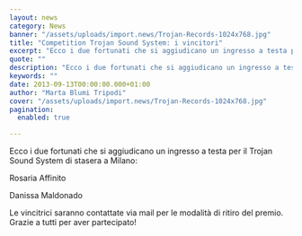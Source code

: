 ```yaml
---
layout: news
category: News
banner: "/assets/uploads/import.news/Trojan-Records-1024x768.jpg"
title: "Competition Trojan Sound System: i vincitori"
excerpt: "Ecco i due fortunati che si aggiudicano un ingresso a testa per il Trojan Sound System di stasera a Milano: Rosaria Affinito Danissa Maldonado Le vincitrici saranno contattate via mail per le modalità di ritiro del premio. Grazie a tutti per aver partecipato!"
quote: ""
description: "Ecco i due fortunati che si aggiudicano un ingresso a testa per il Trojan Sound System di stasera a Milano: Rosaria Affinito Danissa Maldonado Le vincitrici saranno contattate via mail per le modalità di ritiro del premio. Grazie a tutti per aver partecipato!"
keywords: ""
date: 2013-09-13T00:00:00.000+01:00
author: "Marta Blumi Tripodi"
cover: "/assets/uploads/import.news/Trojan-Records-1024x768.jpg"
pagination:
  enabled: true

---
```


Ecco i due fortunati che si aggiudicano un ingresso a testa per il Trojan Sound System di stasera a Milano:

Rosaria Affinito

Danissa Maldonado

Le vincitrici saranno contattate via mail per le modalità di ritiro del premio. Grazie a tutti per aver partecipato!